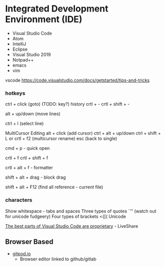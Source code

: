 Integrated Development Environment (IDE)
========================================

* Visual Studio Code
* Atom
* IntelliJ
* Eclipse
* Visual Studio 2019
* Notpad++
* emacs
* vim


vscode
https://code.visualstudio.com/docs/getstarted/tips-and-tricks

### hotkeys

ctrl + click (goto)  (TODO: key?)
history
crtl + -
crtl + shift + -

alt + up/down (move lines)

ctrl + l (select line)

MultiCursor Editing
alt + click (add cursor)
ctrl + alt + up/down
ctrl + shift + L   or  crtl + f2 (multicursor rename)
esc (back to single)

cmd + p - quick open

crtl + f
crtl + shift + f

crtl + alt + f - formatter

shift + alt + drag - block drag




shift + alt + F12  (find all reference - current file)



### characters

Show whitespace - tabs and spaces
Three types of quotes `'" (watch out for unicode fudgeery)
Four types of brackets <{[(
Unicode


[The best parts of Visual Studio Code are proprietary](https://underjord.io/the-best-parts-of-visual-studio-code-are-proprietary.html) - LiveShare

Browser Based
-------------

* [gitpod.io](https://gitpod.io)
    * Browser editor linked to github/gitlab

